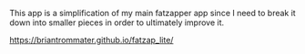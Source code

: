 This app is a simplification of my main fatzapper app since I need to break it down into smaller pieces in order to ultimately improve it.

https://briantrommater.github.io/fatzap_lite/